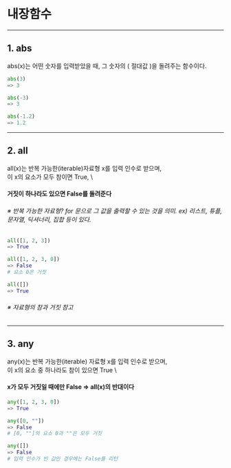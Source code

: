 # 내장함수
--------------------------------------------------------
## 1. abs
abs(x)는 어떤 숫자를 입력받았을 때, 그 숫자의 ( 절대값 )을 돌려주는 함수이다.
```python
abs(3)
=> 3

abs(-3)
=> 3

abs(-1.2)
=> 1.2

```

--------------------------------------------------------
## 2. all
all(x)는 반복 가능한(iterable)자료형 x를 입력 인수로 받으며, \
이 x의 요소가 모두 참이면 True, \
#### 거짓이 하나라도 있으면 False를 돌려준다

###### ※ 반복 가능한 자료형? for 문으로 그 값을 출력할 수 있는 것을 의미. ex) 리스트, 튜플, 문자열, 딕셔너리, 집합 등이 있다.

```python
all([1, 2, 3])
=> True

all([1, 2, 3, 0])
=> False 
# 요소 0은 거짓

all([])
=> True
```
###### ※ 자료형의 참과 거짓 참고

--------------------------------------------------------
## 3. any
any(x)는 반복 가능한(iterable) 자료형 x를 입력 인수로 받으며,\
이 x의 요소 중 하나라도 참이 있으면 True \
#### x가 모두 거짓일 때에만 False => all(x)의 반대이다

```python
any([1, 2, 3, 0])
=> True

any([0, ""])
=> False
# [0, ""]의 요소 0과 ""은 모두 거짓

any([])
=> False
# 입력 인수가 빈 값인 경우에는 False를 리턴
```
